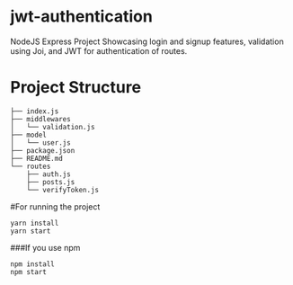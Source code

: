 # jwt-authentication

NodeJS Express Project Showcasing login and signup features, validation using Joi, and JWT for authentication of routes.


# Project Structure
```.
├── index.js
├── middlewares
│   └── validation.js
├── model
│   └── user.js
├── package.json
├── README.md
└── routes
    ├── auth.js
    ├── posts.js
    └── verifyToken.js
```

#For running the project
```
yarn install 
yarn start
```
###If you use npm

```
npm install 
npm start
```
